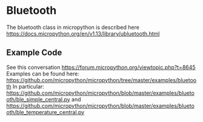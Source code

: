 # Bluetooth

The bluetooth class in micropython is described here
<https://docs.micropython.org/en/v1.13/library/ubluetooth.html>

## Example Code

See this conversation <https://forum.micropython.org/viewtopic.php?t=8645>
Examples can be found here:
<https://github.com/micropython/micropython/tree/master/examples/bluetooth>
In particular:
<https://github.com/micropython/micropython/blob/master/examples/bluetooth/ble_simple_central.py>
and
<https://github.com/micropython/micropython/blob/master/examples/bluetooth/ble_temperature_central.py>
